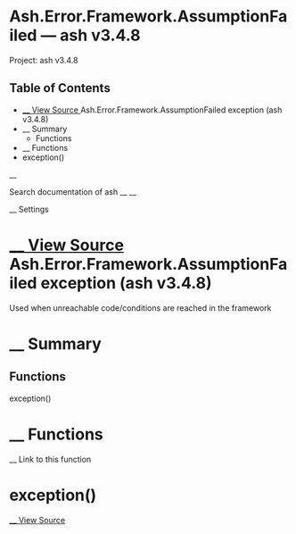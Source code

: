 # Ash.Error.Framework.AssumptionFailed — ash v3.4.8

Project: ash v3.4.8

## Table of Contents

- [ __ View Source ](external_link) Ash.Error.Framework.AssumptionFailed exception (ash v3.4.8)
- __ Summary
  - Functions
- __ Functions
- exception()

__

Search documentation of ash __ __

__ Settings

#  [ __ View Source ](external_link) Ash.Error.Framework.AssumptionFailed exception (ash v3.4.8)

Used when unreachable code/conditions are reached in the framework

#  __ Summary

##  Functions

exception()

#  __ Functions

__ Link to this function

# exception()

[ __ View Source ](external_link)
